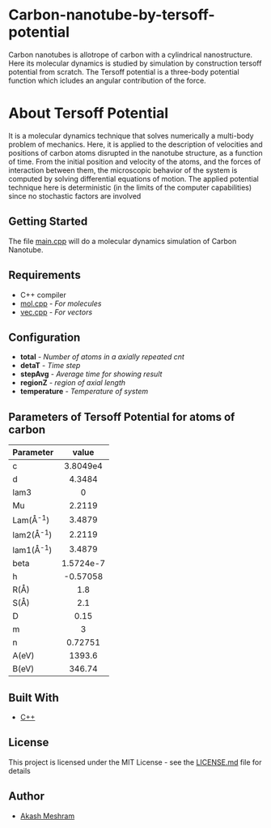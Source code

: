 # Carbon-nanotube-by-tersoff-potential
Carbon nanotubes is allotrope of carbon with a cylindrical nanostructure. Here its molecular dynamics is studied
by simulation by construction tersoff potential from scratch. The Tersoff potential is a three-body 
potential function which icludes an angular contribution of the force.

# About Tersoff Potential
It is a molecular dynamics technique that solves numerically a multi-body problem of mechanics. Here, it is applied to the description of velocities and positions of carbon atoms disrupted in the nanotube structure, as a function of time. From the initial position and velocity of the atoms, and the forces of interaction between them, the microscopic behavior of the system is computed by solving differential equations of motion. The applied potential technique here is deterministic (in the limits of the computer capabilities) since no stochastic factors are involved

## Getting Started
The file [main.cpp](main.cpp) will do a molecular dynamics simulation of Carbon Nanotube.

## Requirements
* C++ compiler 
* [mol.cpp](mol.cpp) - *For molecules*
* [vec.cpp](vec.cpp) - *For vectors*

## Configuration
* **total** - *Number of atoms in a axially repeated cnt*
* **detaT** - *Time step*
* **stepAvg** - *Average time for showing result*
* **regionZ** - *region of axial length*
* **temperature** - *Temperature of system*

## Parameters of Tersoff Potential for atoms of carbon
|Parameter| value|
| ------------- |:-------------:|
| c | 3.8049e4 |
|d | 4.3484|
|lam3 | 0|
|Mu | 2.2119|
|Lam(Å<sup>-1</sup>) | 3.4879|
|lam2(Å<sup>-1</sup>) | 2.2119|
|lam1(Å<sup>-1</sup>) | 3.4879|
|beta | 1.5724e-7|
|h | -0.57058|
|R(Å) | 1.8|
|S(Å) | 2.1|
|D | 0.15|
|m | 3|
|n | 0.72751|
|A(eV) | 1393.6|
|B(eV) | 346.74|


## Built With
* [C++](https://isocpp.org/)

## License
This project is licensed under the MIT License - see the [LICENSE.md](LICENSE.md) file for details

## Author 
* [Akash Meshram](https://github.com/akashmeshram)
